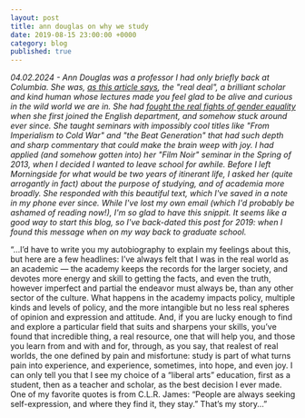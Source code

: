 ```yaml
---
layout: post
title: ann douglas on why we study
date: 2019-08-15 23:00:00 +0000
category: blog
published: true
---
```

_04.02.2024 - Ann Douglas was a professor I had only briefly back at Columbia. She was, [as this article says](https://www.theblueandwhite.org/post/ann-douglas), the "real deal", a brilliant scholar and kind human whose lectures made you feel glad to be alive and curious in the wild world we are in. She had [fought the real fights of gender equality](https://sfonline.barnard.edu/heilbrun/douglas_01.htm) when she first joined the English department, and somehow stuck around ever since. She taught seminars with impossibly cool titles like "From Imperialism to Cold War" and "the Beat Generation" that had such depth and sharp commentary that could make the brain weep with joy. I had applied (and somehow gotten into) her "Film Noir" seminar in the Spring of 2013, when I decided I wanted to leave school for awhile. Before I left Morningside for what would be two years of itinerant life, I asked her (quite arrogantly in fact) about the purpose of studying, and of academia more broadly. She responded with this beautiful text, which I've saved in a note in my phone ever since. While I've lost my own email (which I'd probably be ashamed of reading now!), I'm so glad to have this snippit. It seems like a good way to start this blog, so I've back-dated this post for 2019: when I found this message when on my way back to graduate school._

“…I’d have to write you my autobiography to explain my feelings about this, but here are a few headlines: I’ve always felt that I was in the real world as an academic — the academy keeps the records for the larger society, and devotes more energy and skill to getting the facts, and even the truth, however imperfect and partial the endeavor must always be, than any other sector of the culture.  What happens in the academy impacts policy, multiple kinds and levels of policy, and the more intangible but no less real spheres of opinion and expression and attitude.  And, if you are lucky enough to find and explore a particular field that suits and sharpens your skills, you’ve found that incredible thing, a real resource, one that will help you, and those you learn from and with and for, through, as you say, that realest of real worlds, the one defined by pain and misfortune: study is part of what turns pain into experience, and experience, sometimes, into hope, and even joy.  I can only tell you that I see my choice of a “liberal arts” education, first as a student, then as a teacher and scholar, as the best decision I ever made.  One of my favorite quotes is from C.L.R. James: “People are always seeking self-expression, and where they find it, they stay.”  That’s my story…”

